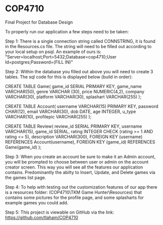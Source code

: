 # COP4710

Final Project for Database Design

To properly run our application a few steps need to be taken:

Step 1: There is a single connection string called CONNSTRING, it is found in the Resources.cs file. The string will need to be filled out according to your local setup on psql.
An example of ours is:
"Server=localhost;Port=5432;Database=cop4710;User Id=postgres;Password=(FILL IN)"

Step 2: Within the database you filled out above you will need to create 3 tables. The sql code for this is displayed below (build in order):

CREATE TABLE Game(
game_id SERIAL PRIMARY KEY,
game_name VARCHAR(50),
genre VARCHAR (30),
price NUMERIC(4,2),
company VARCHAR(30),
platform VARCHAR(30),
splashart VARCHAR(255)
);

CREATE TABLE Account(
username VARCHAR(15) PRIMARY KEY,
password CHAR(12),
email VARCHAR(30),
dob DATE,
age INTEGER,
u_type VARCHAR(10),
profilepic VARCHAR(255)
);

CREATE TABLE Review(
review_id SERIAL PRIMARY KEY,
username VARCHAR(15),
game_id SERIAL,
rating INTEGER CHECK (rating >= 1 AND rating <= 5),
description VARCHAR(300),
FOREIGN KEY (username) REFERENCES Account(username),
FOREIGN KEY (game_id) REFERENCES Game(game_id)
);

Step 3: When you create an account be sure to make it an Admin account, you will be prompted to choose between user or admin on the account creator screen. This way you will see all the features our application contains. Predominantly the abilty to Insert, Update, and Delete games via the games list page.

Step 4: To help with testing out the customization features of our app there is a resources folder: (COP4710\TKM Game Hunter\Resources\) that contains some pictures for the profile page, and some splasharts for example games you could add.

Step 5: This project is viewable on GitHub via the link: https://github.com/tlaham/COP4710
